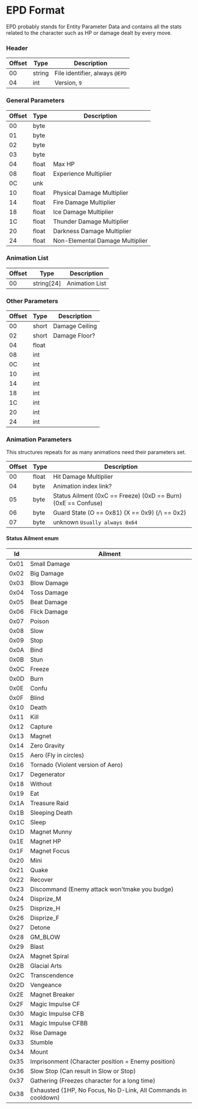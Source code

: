 # EPD Format
EPD probably stands for Entity Parameter Data and contains all the stats related to the character such as HP or damage dealt by every move.

### Header

| Offset | Type  | Description
|--------|-------|------------
| 00     | string   | File identifier, always `@EPD`
| 04     | int   | Version, `9`

### General Parameters

| Offset | Type  | Description
|--------|-------|------------
| 00     | byte  | 
| 01     | byte  | 
| 02     | byte  | 
| 03     | byte  | 
| 04     | float | Max HP
| 08     | float | Experience Multiplier
| 0C     | unk  | 
| 10     | float  | Physical Damage Multiplier
| 14     | float  | Fire Damage Multiplier
| 18     | float  | Ice Damage Multiplier
| 1C     | float  | Thunder Damage Multiplier
| 20     | float  | Darkness Damage Multiplier
| 24     | float  | Non-Elemental Damage Multiplier

### Animation List

| Offset | Type  | Description
|--------|-------|------------
| 00     | string[24]  | Animation List

### Other Parameters

| Offset | Type  | Description
|--------|-------|------------
| 00     | short  | Damage Ceiling
| 02     | short  | Damage Floor?
| 04     | float  | 
| 08     | int    | 
| 0C     | int    | 
| 10     | int    | 
| 14     | int    | 
| 18     | int    | 
| 1C     | int    | 
| 20     | int    | 
| 24     | int    | 

### Animation Parameters

This structures repeats for as many animations need their parameters set.

| Offset | Type  | Description
|--------|-------|------------
| 00     | float  | Hit Damage Multiplier
| 04     | byte  | Animation index link?
| 05     | byte  | Status Ailment (0xC == Freeze) (0xD == Burn) (0xE == Confuse)
| 06     | byte  | Guard State (O == 0x81) (X == 0x9) (/\ == 0x2)
| 07     | byte  | unknown `Usually always 0x64`

#### Status Ailment enum
| Id | Ailment |
|----|-------|
| 0x01 | Small Damage
| 0x02 | Big Damage
| 0x03 | Blow Damage
| 0x04 | Toss Damage
| 0x05 | Beat Damage
| 0x06 | Flick Damage
| 0x07 | Poison
| 0x08 | Slow
| 0x09 | Stop
| 0x0A | Bind
| 0x0B | Stun
| 0x0C | Freeze
| 0x0D | Burn
| 0x0E | Confu
| 0x0F | Blind
| 0x10 | Death
| 0x11 | Kill
| 0x12 | Capture
| 0x13 | Magnet
| 0x14 | Zero Gravity
| 0x15 | Aero (Fly in circles)
| 0x16 | Tornado (Violent version of Aero)
| 0x17 | Degenerator
| 0x18 | Without
| 0x19 | Eat
| 0x1A | Treasure Raid
| 0x1B | Sleeping Death
| 0x1C | Sleep
| 0x1D | Magnet Munny
| 0x1E | Magnet HP
| 0x1F | Magnet Focus
| 0x20 | Mini
| 0x21 | Quake
| 0x22 | Recover
| 0x23 | Discommand (Enemy attack won'tmake you budge)
| 0x24 | Disprize_M
| 0x25 | Disprize_H
| 0x26 | Disprize_F
| 0x27 | Detone
| 0x28 | GM_BLOW
| 0x29 | Blast
| 0x2A | Magnet Spiral
| 0x2B | Glacial Arts
| 0x2C | Transcendence
| 0x2D | Vengeance
| 0x2E | Magnet Breaker
| 0x2F | Magic Impulse CF
| 0x30 | Magic Impulse CFB
| 0x31 | Magic Impulse CFBB
| 0x32 | Rise Damage
| 0x33 | Stumble
| 0x34 | Mount
| 0x35 | Imprisonment (Character position = Enemy position)
| 0x36 | Slow Stop (Can result in Slow or Stop)
| 0x37 | Gathering (Freezes character for a long time)
| 0x38 | Exhausted (1HP, No Focus, No D-Link, All Commands in cooldown)
